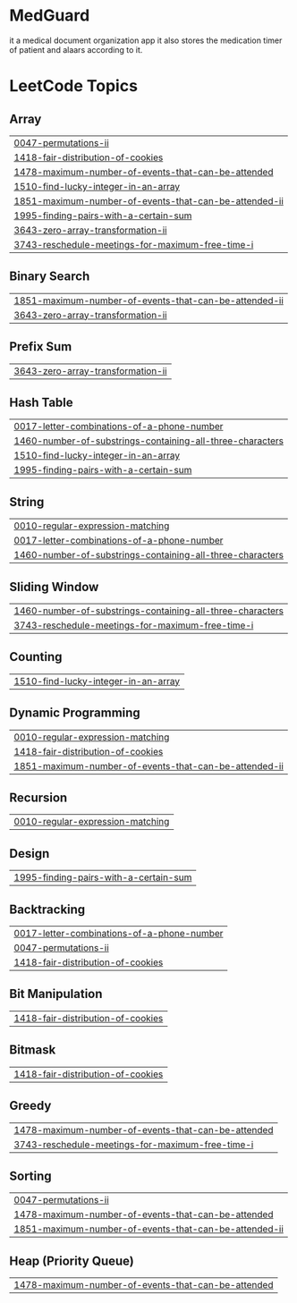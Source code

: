 # MedGuard
it a medical document organization app 
it also stores the medication timer of patient and alaars according to it.

<!---LeetCode Topics Start-->
# LeetCode Topics
## Array
|  |
| ------- |
| [0047-permutations-ii](https://github.com/Anshu-Bagne/MedGuard/tree/master/0047-permutations-ii) |
| [1418-fair-distribution-of-cookies](https://github.com/Anshu-Bagne/MedGuard/tree/master/1418-fair-distribution-of-cookies) |
| [1478-maximum-number-of-events-that-can-be-attended](https://github.com/Anshu-Bagne/MedGuard/tree/master/1478-maximum-number-of-events-that-can-be-attended) |
| [1510-find-lucky-integer-in-an-array](https://github.com/Anshu-Bagne/MedGuard/tree/master/1510-find-lucky-integer-in-an-array) |
| [1851-maximum-number-of-events-that-can-be-attended-ii](https://github.com/Anshu-Bagne/MedGuard/tree/master/1851-maximum-number-of-events-that-can-be-attended-ii) |
| [1995-finding-pairs-with-a-certain-sum](https://github.com/Anshu-Bagne/MedGuard/tree/master/1995-finding-pairs-with-a-certain-sum) |
| [3643-zero-array-transformation-ii](https://github.com/Anshu-Bagne/MedGuard/tree/master/3643-zero-array-transformation-ii) |
| [3743-reschedule-meetings-for-maximum-free-time-i](https://github.com/Anshu-Bagne/MedGuard/tree/master/3743-reschedule-meetings-for-maximum-free-time-i) |
## Binary Search
|  |
| ------- |
| [1851-maximum-number-of-events-that-can-be-attended-ii](https://github.com/Anshu-Bagne/MedGuard/tree/master/1851-maximum-number-of-events-that-can-be-attended-ii) |
| [3643-zero-array-transformation-ii](https://github.com/Anshu-Bagne/MedGuard/tree/master/3643-zero-array-transformation-ii) |
## Prefix Sum
|  |
| ------- |
| [3643-zero-array-transformation-ii](https://github.com/Anshu-Bagne/MedGuard/tree/master/3643-zero-array-transformation-ii) |
## Hash Table
|  |
| ------- |
| [0017-letter-combinations-of-a-phone-number](https://github.com/Anshu-Bagne/MedGuard/tree/master/0017-letter-combinations-of-a-phone-number) |
| [1460-number-of-substrings-containing-all-three-characters](https://github.com/Anshu-Bagne/MedGuard/tree/master/1460-number-of-substrings-containing-all-three-characters) |
| [1510-find-lucky-integer-in-an-array](https://github.com/Anshu-Bagne/MedGuard/tree/master/1510-find-lucky-integer-in-an-array) |
| [1995-finding-pairs-with-a-certain-sum](https://github.com/Anshu-Bagne/MedGuard/tree/master/1995-finding-pairs-with-a-certain-sum) |
## String
|  |
| ------- |
| [0010-regular-expression-matching](https://github.com/Anshu-Bagne/MedGuard/tree/master/0010-regular-expression-matching) |
| [0017-letter-combinations-of-a-phone-number](https://github.com/Anshu-Bagne/MedGuard/tree/master/0017-letter-combinations-of-a-phone-number) |
| [1460-number-of-substrings-containing-all-three-characters](https://github.com/Anshu-Bagne/MedGuard/tree/master/1460-number-of-substrings-containing-all-three-characters) |
## Sliding Window
|  |
| ------- |
| [1460-number-of-substrings-containing-all-three-characters](https://github.com/Anshu-Bagne/MedGuard/tree/master/1460-number-of-substrings-containing-all-three-characters) |
| [3743-reschedule-meetings-for-maximum-free-time-i](https://github.com/Anshu-Bagne/MedGuard/tree/master/3743-reschedule-meetings-for-maximum-free-time-i) |
## Counting
|  |
| ------- |
| [1510-find-lucky-integer-in-an-array](https://github.com/Anshu-Bagne/MedGuard/tree/master/1510-find-lucky-integer-in-an-array) |
## Dynamic Programming
|  |
| ------- |
| [0010-regular-expression-matching](https://github.com/Anshu-Bagne/MedGuard/tree/master/0010-regular-expression-matching) |
| [1418-fair-distribution-of-cookies](https://github.com/Anshu-Bagne/MedGuard/tree/master/1418-fair-distribution-of-cookies) |
| [1851-maximum-number-of-events-that-can-be-attended-ii](https://github.com/Anshu-Bagne/MedGuard/tree/master/1851-maximum-number-of-events-that-can-be-attended-ii) |
## Recursion
|  |
| ------- |
| [0010-regular-expression-matching](https://github.com/Anshu-Bagne/MedGuard/tree/master/0010-regular-expression-matching) |
## Design
|  |
| ------- |
| [1995-finding-pairs-with-a-certain-sum](https://github.com/Anshu-Bagne/MedGuard/tree/master/1995-finding-pairs-with-a-certain-sum) |
## Backtracking
|  |
| ------- |
| [0017-letter-combinations-of-a-phone-number](https://github.com/Anshu-Bagne/MedGuard/tree/master/0017-letter-combinations-of-a-phone-number) |
| [0047-permutations-ii](https://github.com/Anshu-Bagne/MedGuard/tree/master/0047-permutations-ii) |
| [1418-fair-distribution-of-cookies](https://github.com/Anshu-Bagne/MedGuard/tree/master/1418-fair-distribution-of-cookies) |
## Bit Manipulation
|  |
| ------- |
| [1418-fair-distribution-of-cookies](https://github.com/Anshu-Bagne/MedGuard/tree/master/1418-fair-distribution-of-cookies) |
## Bitmask
|  |
| ------- |
| [1418-fair-distribution-of-cookies](https://github.com/Anshu-Bagne/MedGuard/tree/master/1418-fair-distribution-of-cookies) |
## Greedy
|  |
| ------- |
| [1478-maximum-number-of-events-that-can-be-attended](https://github.com/Anshu-Bagne/MedGuard/tree/master/1478-maximum-number-of-events-that-can-be-attended) |
| [3743-reschedule-meetings-for-maximum-free-time-i](https://github.com/Anshu-Bagne/MedGuard/tree/master/3743-reschedule-meetings-for-maximum-free-time-i) |
## Sorting
|  |
| ------- |
| [0047-permutations-ii](https://github.com/Anshu-Bagne/MedGuard/tree/master/0047-permutations-ii) |
| [1478-maximum-number-of-events-that-can-be-attended](https://github.com/Anshu-Bagne/MedGuard/tree/master/1478-maximum-number-of-events-that-can-be-attended) |
| [1851-maximum-number-of-events-that-can-be-attended-ii](https://github.com/Anshu-Bagne/MedGuard/tree/master/1851-maximum-number-of-events-that-can-be-attended-ii) |
## Heap (Priority Queue)
|  |
| ------- |
| [1478-maximum-number-of-events-that-can-be-attended](https://github.com/Anshu-Bagne/MedGuard/tree/master/1478-maximum-number-of-events-that-can-be-attended) |
<!---LeetCode Topics End-->